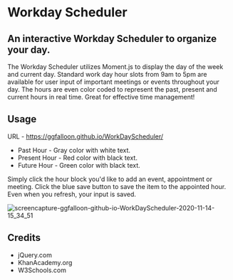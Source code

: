 # Workday Scheduler

## An interactive Workday Scheduler to organize your day.

The Workday Scheduler utilizes Moment.js to display the day of the week and current day. Standard work day hour slots from 9am to 5pm are available for user input of important meetings or events throughout your day. The hours are even color coded to represent the past, present and current hours in real time. Great for effective time management!

## Usage

URL - https://ggfalloon.github.io/WorkDayScheduler/

* Past Hour - Gray color with white text.
* Present Hour - Red color with black text.
* Future Hour - Green color with black text.

Simply click the hour block you'd like to add an event, appointment or meeting. Click the blue save button to save the item to the appointed hour. Even when you refresh, your input is saved.

![screencapture-ggfalloon-github-io-WorkDayScheduler-2020-11-14-15_34_51](https://user-images.githubusercontent.com/71281652/99157515-16d26c80-268f-11eb-90fb-5b84226f7797.png)

## Credits

* jQuery.com
* KhanAcademy.org
* W3Schools.com